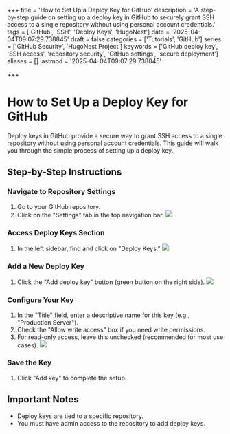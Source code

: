 +++
title = 'How to Set Up a Deploy Key for GitHub'
description = 'A step-by-step guide on setting up a deploy key in GitHub to securely grant SSH access to a single repository without using personal account credentials.'
tags = ['GitHub', 'SSH', 'Deploy Keys', 'HugoNest']
date = '2025-04-04T09:07:29.738845'
draft = false
categories = ['Tutorials', 'GitHub']
series = ['GitHub Security', 'HugoNest Project']
keywords = ['GitHub deploy key', 'SSH access', 'repository security', 'GitHub settings', 'secure deployment']
aliases = []
lastmod = '2025-04-04T09:07:29.738845'

+++

# How to Set Up a Deploy Key for GitHub

Deploy keys in GitHub provide a secure way to grant SSH access to a single repository without using personal account credentials. This guide will walk you through the simple process of setting up a deploy key.

## Step-by-Step Instructions

### Navigate to Repository Settings
1. Go to your GitHub repository.
2. Click on the "Settings" tab in the top navigation bar.
   ![](https://easy-hugo.github.io/images/how-to-set-up-a-deploy-key-for-github/1.png)

### Access Deploy Keys Section
1. In the left sidebar, find and click on "Deploy Keys."
   ![](https://easy-hugo.github.io/images/how-to-set-up-a-deploy-key-for-github/2.png)

### Add a New Deploy Key
1. Click the "Add deploy key" button (green button on the right side).
   ![](https://easy-hugo.github.io/images/how-to-set-up-a-deploy-key-for-github/3.png)

### Configure Your Key
1. In the "Title" field, enter a descriptive name for this key (e.g., "Production Server").
2. Check the "Allow write access" box if you need write permissions.
3. For read-only access, leave this unchecked (recommended for most use cases).
   ![](https://easy-hugo.github.io/images/how-to-set-up-a-deploy-key-for-github/4.png)

### Save the Key
1. Click "Add key" to complete the setup.

## Important Notes
- Deploy keys are tied to a specific repository.
- You must have admin access to the repository to add deploy keys.